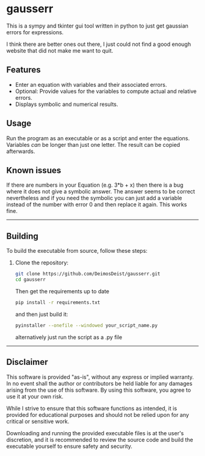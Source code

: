 # gausserr
This is a sympy and tkinter gui tool written in python to just get gaussian errors for expressions. 

I think there are better ones out there, I just could not find a good enough website that did not make me want to quit.

## Features

- Enter an equation with variables and their associated errors.
- Optional: Provide values for the variables to compute actual and relative errors.
- Displays symbolic and numerical results.

## Usage
Run the program as an executable or as a script and enter the equations. Variables _can_ be longer than just one letter.
The result can be copied afterwards.

## Known issues
If there are numbers in your Equation (e.g. 3*b + x) then there is a bug where it does not give a symbolic answer. The answer seems to be correct nevertheless and if you need the symbolic you can just add a variable instead of the number with error 0 and then replace it again. This works fine.

---
## Building

To build the executable from source, follow these steps:

1. Clone the repository:
   ```bash
   git clone https://github.com/DeimosDeist/gausserr.git
   cd gausserr
   ```
   Then get the requirements up to date
   ```bash
   pip install -r requirements.txt
   ```
   and then just build it:
   ```bash
   pyinstaller --onefile --windowed your_script_name.py
   ```

   alternatively just run the script as a .py file


---
## Disclaimer

This software is provided "as-is", without any express or implied warranty. In no event shall the author or contributors be held liable for any damages arising from the use of this software. By using this software, you agree to use it at your own risk.

While I strive to ensure that this software functions as intended, it is provided for educational purposes and should not be relied upon for any critical or sensitive work.

Downloading and running the provided executable files is at the user's discretion, and it is recommended to review the source code and build the executable yourself to ensure safety and security.
